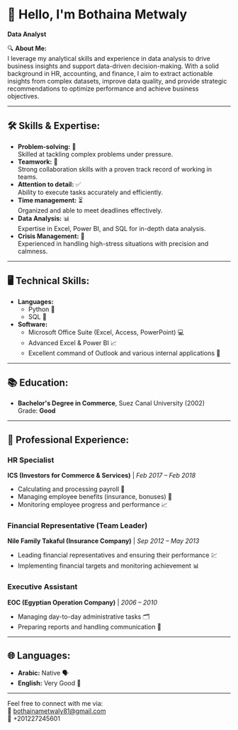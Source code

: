 # 👋 Hello, I'm Bothaina Metwaly
**Data Analyst**

🔍 **About Me:**  
I leverage my analytical skills and experience in data analysis to drive business insights and support data-driven decision-making. With a solid background in HR, accounting, and finance, I aim to extract actionable insights from complex datasets, improve data quality, and provide strategic recommendations to optimize performance and achieve business objectives.

---

## 🛠️ Skills & Expertise:
- **Problem-solving:** 🔧  
  Skilled at tackling complex problems under pressure.
- **Teamwork:** 🤝  
  Strong collaboration skills with a proven track record of working in teams.
- **Attention to detail:** ✅  
  Ability to execute tasks accurately and efficiently.
- **Time management:** ⏳  
  Organized and able to meet deadlines effectively.
- **Data Analysis:** 📊  
  Expertise in Excel, Power BI, and SQL for in-depth data analysis.
- **Crisis Management:** 🚨  
  Experienced in handling high-stress situations with precision and calmness.

---

## 🖥️ Technical Skills:
- **Languages:**  
  - Python 🐍  
  - SQL 📄
- **Software:**  
  - Microsoft Office Suite (Excel, Access, PowerPoint) 💻  
  - Advanced Excel & Power BI 📈  
  - Excellent command of Outlook and various internal applications 📨
  
---

## 📚 Education:
- **Bachelor's Degree in Commerce**, Suez Canal University (2002)  
  Grade: **Good**

---

## 🏢 Professional Experience:
### **HR Specialist**  
**ICS (Investors for Commerce & Services)** | _Feb 2017 – Feb 2018_  
- Calculating and processing payroll 💼  
- Managing employee benefits (insurance, bonuses) 💸  
- Monitoring employee progress and performance 📈

### **Financial Representative (Team Leader)**  
**Nile Family Takaful (Insurance Company)** | _Sep 2012 – May 2013_  
- Leading financial representatives and ensuring their performance 💹  
- Implementing financial targets and monitoring achievement 📊

### **Executive Assistant**  
**EOC (Egyptian Operation Company)** | _2006 – 2010_  
- Managing day-to-day administrative tasks 🗂️  
- Preparing reports and handling communication 📑

---

## 🌐 Languages:
- **Arabic:** Native 🗣️  
- **English:** Very Good 🏅

---

Feel free to connect with me via:  
📧 [bothainametwaly81@gmail.com](mailto:bothainametwaly81@gmail.com)  
📱 +201227245601
